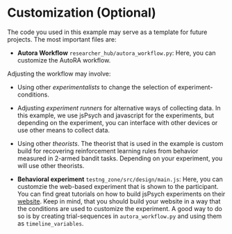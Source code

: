 # Customization (Optional)

The code you used in this example may serve as a template for future projects. The most important files are:

- **Autora Workflow** ``researcher_hub/autora_workflow.py``: Here, you can customize the AutoRA workflow.

Adjusting the workflow may involve:
- Using other *experimentalists* to change the selection of experiment-conditions. 
- Adjusting *experiment runners* for alternative ways of collecting data. In this example, we use jsPsych and javascript for the experiments, but depending on the experiment, you can interface with other devices or use other means to collect data.
- Using other *theorists*. The theorist that is used in the example is custom build for recovering reinforcement learning rules from behavior measured in 2-armed bandit tasks. Depending on your experiment, you will use other theorists.


- **Behavioral experiment** ``testng_zone/src/design/main.js``: Here, you can customzie the web-based experiment that is shown to the participant. You can find great tutorials on how to build jsPsych experiments on their [website](https://www.jspsych.org/latest/). Keep in mind, that you should build your website in a way that the conditions are used to customize the experiment. A good way to do so is by creating trial-sequences in ``autora_workflow.py`` and using them as ``timeline_variables``.

